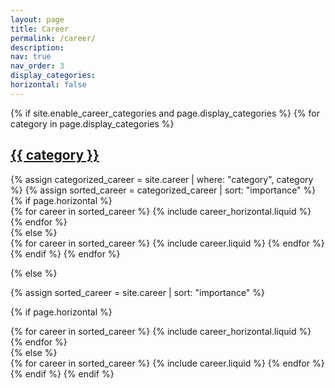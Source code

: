 ```yaml
---
layout: page
title: Career
permalink: /career/
description:
nav: true
nav_order: 3
display_categories:
horizontal: false
---
```

<!-- markdownlint-disable MD033 -->
<!-- pages/projects.md -->
<div class="career">
{% if site.enable_career_categories and page.display_categories %}
  <!-- Display categorized projects -->
  {% for category in page.display_categories %}
  <a id="{{ category }}" href=".#{{ category }}">
    <h2 class="category">{{ category }}</h2>
  </a>
  {% assign categorized_career = site.career | where: "category", category %}
  {% assign sorted_career = categorized_career | sort: "importance" %}
  <!-- Generate cards for each project -->
  {% if page.horizontal %}
  <div class="container">
    <div class="row row-cols-1 row-cols-md-2">
    {% for career in sorted_career %}
      {% include career_horizontal.liquid %}
    {% endfor %}
    </div>
  </div>
  {% else %}
  <div class="row row-cols-1 row-cols-md-3">
    {% for career in sorted_career %}
      {% include career.liquid %}
    {% endfor %}
  </div>
  {% endif %}
  {% endfor %}

{% else %}

<!-- Display work without categories -->

{% assign sorted_career = site.career | sort: "importance" %}

  <!-- Generate cards for each project -->

{% if page.horizontal %}

  <div class="container">
    <div class="row row-cols-1 row-cols-md-2">
    {% for career in sorted_career %}
      {% include career_horizontal.liquid %}
    {% endfor %}
    </div>
  </div>
  {% else %}
  <div class="row row-cols-1 row-cols-md-3">
    {% for career in sorted_career %}
      {% include career.liquid %}
    {% endfor %}
  </div>
  {% endif %}
{% endif %}
</div>
